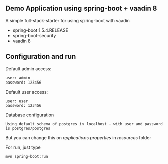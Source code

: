 ## Demo Application using spring-boot + vaadin 8

A simple full-stack-starter for using spring-boot with vaadin

- spring-boot 1.5.4.RELEASE 
- spring-boot-security
- vaadin 8

## Configuration and run 

Default admin access:
```
user: admin
password: 123456
```

Default user access:
```
user: user
password: 123456
```

Database configuration
```
Using default schema of postgres in localhost - with user and password is postgres/postgres
```
But you can change this on _*applications.properties*_ in _resources_ folder

For run, just type
```
mvn spring-boot:run
```
